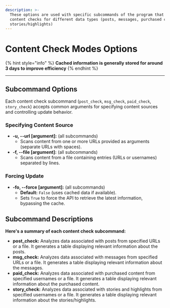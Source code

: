 ```yaml
---
description: >-
  These options are used with specific subcommands of the program that perform
  content checks for different data types (posts, messages, purchased content,
  stories/highlights)
---
```


# Content Check Modes Options

{% hint style="info" %}
&#x20;**Cached information is generally stored for around 3 days to improve efficiency**
{% endhint %}



***



## Subcommand Options

Each content check subcommand (`post_check`, `msg_check`, `paid_check`, `story_check`) accepts common arguments for specifying content sources and controlling update behavior.

### Specifying Content Source

* **-u, --url \[argument]:** (all subcommands)
  * Scans content from one or more URLs provided as arguments (separate URLs with spaces).
* **-f, --file \[argument]:** (all subcommands)
  * Scans content from a file containing entries (URLs or usernames) separated by lines.

### Forcing Update

* **-fo, --force \[argument]:** (all subcommands)
  * **Default:** `False` (uses cached data if available).
  * Sets `True` to force the API to retrieve the latest information, bypassing the cache.

## Subcommand Descriptions

**Here's a summary of each content check subcommand:**

* **post\_check:** Analyzes data associated with posts from specified URLs or a file. It generates a table displaying relevant information about the posts.
* **msg\_check:** Analyzes data associated with messages from specified URLs or a file. It generates a table displaying relevant information about the messages.
* **paid\_check:** Analyzes data associated with purchased content from specified usernames or a file. It generates a table displaying relevant information about the purchased content.
* **story\_check:** Analyzes data associated with stories and highlights from specified usernames or a file. It generates a table displaying relevant information about the stories/highlights.
